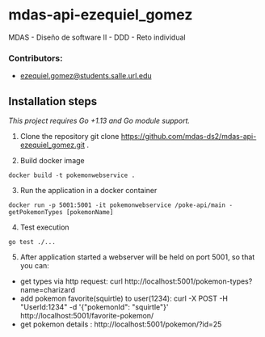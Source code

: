 # mdas-api-ezequiel_gomez
MDAS - Diseño de software II - DDD - Reto individual

### Contributors:

- ezequiel.gomez@students.salle.url.edu

## Installation steps

_This project requires Go +1.13 and Go module support._

1. Clone the repository
   git clone https://github.com/mdas-ds2/mdas-api-ezequiel_gomez.git .

2. Build docker image

```
docker build -t pokemonwebservice .
```

3. Run the application in a docker container

```
docker run -p 5001:5001 -it pokemonwebservice /poke-api/main -getPokemonTypes [pokemonName]
```

4. Test execution

```
go test ./...
```

5. After application started a webserver will be held on port 5001, so that you can:

- get types via http request: curl http://localhost:5001/pokemon-types\?name\=charizard
- add pokemon favorite(squirtle) to user(1234): curl -X POST -H "UserId:1234" -d '{"pokemonId": "squirtle"}' http://localhost:5001/favorite-pokemon/
- get pokemon details : http://localhost:5001/pokemon/?id=25
